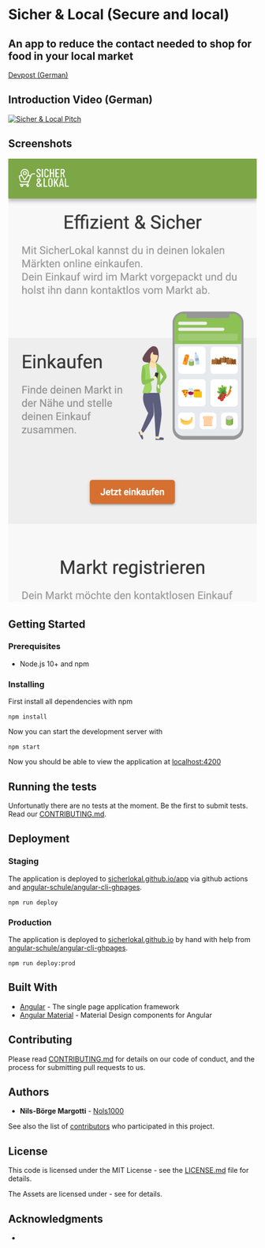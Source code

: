 # Sicher & Local (Secure and local)
## An app to reduce the contact needed to shop for food in your local market

[Devpost (German)](https://devpost.com/software/033_lebensnotwendigedienstleistungen_-handel-n-vsvirus)

## Introduction Video (German)

[![Sicher & Local Pitch](https://img.youtube.com/vi/DU_m4T_1wV0/0.jpg)](https://www.youtube.com/watch?v=DU_m4T_1wV0)

## Screenshots
![Sicher & Local Pitch](./screenshots/screenshot_landing.png)


## Getting Started

### Prerequisites

* Node.js 10+ and npm

### Installing

First install all dependencies with npm

```
npm install
```

Now you can start the development server with

```
npm start
```

Now you should be able to view the application at [localhost:4200](http://localhost:4200)

## Running the tests

Unfortunatly there are no tests at the moment. Be the first to submit tests. Read our [CONTRIBUTING.md](./CONTRIBUTING.md).

## Deployment

### Staging
The application is deployed to [sicherlokal.github.io/app](https://sicherlokal.github.io/app/) via github actions and [angular-schule/angular-cli-ghpages](https://github.com/angular-schule/angular-cli-ghpages/#readme).

```
npm run deploy
```

### Production
The application is deployed to [sicherlokal.github.io](https://sicherlokal.github.io) by hand with help from [angular-schule/angular-cli-ghpages](https://github.com/angular-schule/angular-cli-ghpages/#readme).

```
npm run deploy:prod
```

## Built With

* [Angular](https://angular.io) - The single page application framework
* [Angular Material](https://material.angular.io/) - Material Design components for Angular

## Contributing

Please read [CONTRIBUTING.md](./CONTRIBUTING.md) for details on our code of conduct, and the process for submitting pull requests to us.

## Authors

* **Nils-Börge Margotti** - [Nols1000](https://github.com/Nols1000)

See also the list of [contributors](https://github.com/your/project/contributors) who participated in this project.

## License

This code is licensed under the MIT License - see the [LICENSE.md](LICENSE.md) file for details.

The Assets are licensed under - see []() for details.

## Acknowledgments

* 

